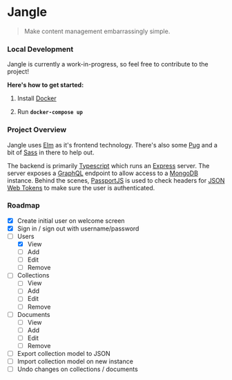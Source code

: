 # Jangle
> Make content management embarrassingly simple.


### Local Development

Jangle is currently a work-in-progress, so feel free to contribute to the project!

__Here's how to get started:__

1. Install [Docker](https://docs.docker.com/engine/installation/)

1. Run __`docker-compose up`__


### Project Overview

Jangle uses [Elm](http://elm-lang.org) as it's frontend technology. There's also some [Pug](https://pugjs.org) and a bit of [Sass](http://sass-lang.com/) in there to help out.

The backend is primarily [Typescript]() which runs an [Express](https://expressjs.com/) server. The server exposes a [GraphQL](http://graphql.org) endpoint to allow access to a [MongoDB](https://www.mongodb.com/) instance. Behind the scenes, [PassportJS](http://passportjs.org/) is used to check headers for [JSON Web Tokens](https://jwt.io/) to make sure the user is authenticated.


### Roadmap

- [x] Create initial user on welcome screen
- [x] Sign in / sign out with username/password
- [ ] Users
  - [x] View
  - [ ] Add
  - [ ] Edit
  - [ ] Remove
- [ ] Collections
  - [ ] View
  - [ ] Add
  - [ ] Edit
  - [ ] Remove
- [ ] Documents
  - [ ] View
  - [ ] Add
  - [ ] Edit
  - [ ] Remove
- [ ] Export collection model to JSON
- [ ] Import collection model on new instance
- [ ] Undo changes on collections / documents
